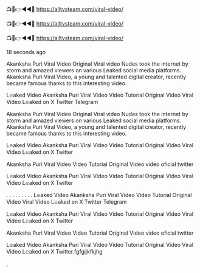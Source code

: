 
📺📱👉◄◄🔴  https://alltvsteam.com/viral-video/

📺📱👉◄◄🔴  https://alltvsteam.com/viral-video/

📺📱👉◄◄🔴  https://alltvsteam.com/viral-video/

18 seconds ago

Akanksha Puri Viral Video Original Viral video Nudes took the internet by storm and amazed viewers on various Leaked social media platforms. Akanksha Puri Viral Video, a young and talented digital creator, recently became famous thanks to this interesting video.

L𝚎aked Video Akanksha Puri Viral Video Video Tutorial Original Video Viral Video L𝚎aked on X Twitter Telegram


Akanksha Puri Viral Video Original Viral video Nudes took the internet by storm and amazed viewers on various Leaked social media platforms. Akanksha Puri Viral Video, a young and talented digital creator, recently became famous thanks to this interesting video.

L𝚎aked Video Akanksha Puri Viral Video Video Tutorial Original Video Viral Video L𝚎aked on X Twitter

Akanksha Puri Viral Video Video Tutorial Original Video video oficial twitter

L𝚎aked Video Akanksha Puri Viral Video Video Tutorial Original Video Viral Video L𝚎aked on X Twitter

. . . . . . . . . L𝚎aked Video Akanksha Puri Viral Video Video Tutorial Original Video Viral Video L𝚎aked on X Twitter Telegram

L𝚎aked Video Akanksha Puri Viral Video Video Tutorial Original Video Viral Video L𝚎aked on X Twitter

Akanksha Puri Viral Video Video Tutorial Original Video video oficial twitter

L𝚎aked Video Akanksha Puri Viral Video Video Tutorial Original Video Viral Video L𝚎aked on X Twitter.fgfgijkfkjhg

,

